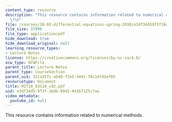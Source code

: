 ```yaml
---
content_type: resource
description: "This resource contains information related to numerical methods. \r\n\
  \r\n"
file: /courses/18-03-differential-equations-spring-2010/e3df34d59f3f16db89d2043b7125c7aa_MIT18_03S10_c02.pdf
file_size: 37996
file_type: application/pdf
hide_download: true
hide_download_original: null
learning_resource_types:
- Lecture Notes
license: https://creativecommons.org/licenses/by-nc-sa/4.0/
ocw_type: OCWFile
parent_title: Lecture Notes
parent_type: CourseSection
parent_uid: 31ca35fc-ab40-f2e5-4441-76c14fd2ef05
resourcetype: Document
title: MIT18_03S10_c02.pdf
uid: e3df34d5-9f3f-16db-89d2-043b7125c7aa
video_metadata:
  youtube_id: null
---
```

This resource contains information related to numerical methods. 

